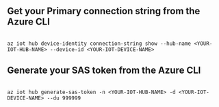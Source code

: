
## Get your Primary connection string from the Azure CLI
```

az iot hub device-identity connection-string show --hub-name <YOUR-IOT-HUB-NAME> --device-id <YOUR-IOT-DEVICE-NAME>
```

## Generate your SAS token from the Azure CLI
```

az iot hub generate-sas-token -n <YOUR-IOT-HUB-NAME> -d <YOUR-IOT-DEVICE-NAME> --du 999999
```
